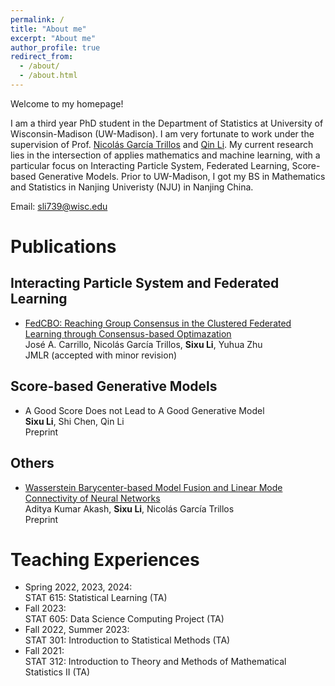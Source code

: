 ```yaml
---
permalink: /
title: "About me"
excerpt: "About me"
author_profile: true
redirect_from: 
  - /about/
  - /about.html
---
```


Welcome to my homepage!

I am a third year PhD student in the Department of Statistics at University of Wisconsin-Madison (UW-Madison). I am very fortunate to work under the supervision of Prof. [Nicolás García Trillos](https://www.nicolasgarciat.com/) and [Qin Li](https://sites.google.com/view/qinlimadison/home?authuser=0). My current research lies in the intersection of applies mathematics and machine learning, with a particular focus on Interacting Particle System, Federated Learning, Score-based Generative Models. Prior to UW-Madison, I got my BS in Mathematics and Statistics in Nanjing Univeristy (NJU) in Nanjing China.

Email: sli739@wisc.edu


Publications
======

Interacting Particle System and Federated Learning
------
- [FedCBO: Reaching Group Consensus in the Clustered Federated Learning through Consensus-based Optimazation](https://arxiv.org/abs/2305.02894)\
  José A. Carrillo, Nicolás García Trillos, **Sixu Li**, Yuhua Zhu\
  JMLR (accepted with minor revision)

Score-based Generative Models
------
- A Good Score Does not Lead to A Good Generative Model\
  **Sixu Li**, Shi Chen, Qin Li\
  Preprint

Others
------
- [Wasserstein Barycenter-based Model Fusion and Linear Mode Connectivity of Neural Networks](https://arxiv.org/abs/2210.06671)\
  Aditya Kumar Akash, **Sixu Li**, Nicolás García Trillos\
  Preprint

Teaching Experiences
======

- Spring 2022, 2023, 2024:\
  STAT 615: Statistical Learning (TA)
- Fall 2023:\
  STAT 605: Data Science Computing Project (TA)
- Fall 2022, Summer 2023:\
  STAT 301: Introduction to Statistical Methods (TA)
- Fall 2021:\
  STAT 312: Introduction to Theory and Methods of Mathematical Statistics II (TA)

